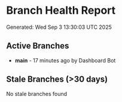 # Branch Health Report
Generated: Wed Sep  3 13:30:03 UTC 2025

## Active Branches
- **main** - 17 minutes ago by Dashboard Bot

## Stale Branches (>30 days)
No stale branches found

